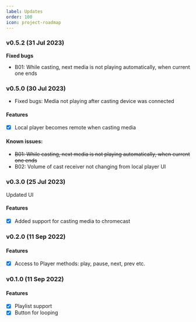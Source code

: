 ```yaml
---
label: Updates
order: 100
icon: project-roadmap
---
```

### v0.5.2 (31 Jul 2023)
**Fixed bugs**
- B01: While casting, next media is not playing automatically, when current one ends

### v0.5.0 (30 Jul 2023)
- Fixed bugs: Media not playing after casting device was connected
#### Features
- [x] Local player becomes remote when casting media
#### Known issues:
- ~~B01: While casting, next media is not playing automatically, when current one ends~~
- B02: Volume of cast receiver not changing from local player UI

### v0.3.0 (25 Jul 2023)
Updated UI
#### Features
- [x] Added support for casting media to chromecast

### v0.2.0 (11 Sep 2022)
#### Features
- [x] Access to Player methods: play, pause, next, prev etc.

### v0.1.0 (11 Sep 2022)
#### Features
- [x] Playlist support
- [x] Button for looping
